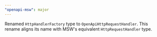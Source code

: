 ```yaml
---
"openapi-msw": major
---
```


Renamed `HttpHandlerFactory` type to `OpenApiHttpRequestHandler`. This rename aligns its name with MSW's equivalent `HttpRequestHandler` type.
